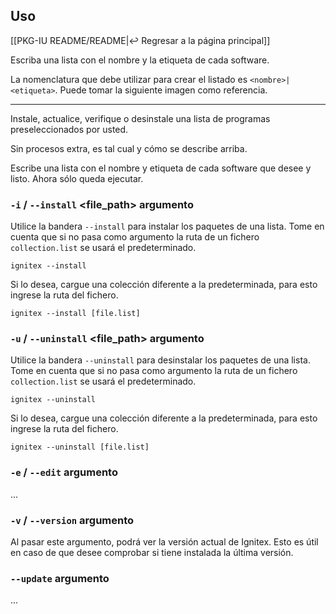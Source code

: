 ## Uso

[[PKG-IU README/README|↩️ Regresar a la página principal]]

Escriba una lista con el nombre y la etiqueta de cada software.

La nomenclatura que debe utilizar para crear el listado es `<nombre>|<etiqueta>`.
Puede tomar la siguiente imagen como referencia.

---

Instale, actualice, verifique o desinstale una lista de programas preseleccionados por usted.

Sin procesos extra, es tal cual y cómo se describe arriba.

Escribe una lista con el nombre y etiqueta de cada software que desee y listo. Ahora sólo queda ejecutar.

### `-i` / `--install` <file_path> argumento

Utilice la bandera `--install` para instalar los paquetes de una lista. Tome en cuenta que si no pasa como argumento la ruta de un fichero `collection.list` se usará el predeterminado.

`ignitex --install`

Si lo desea, cargue una colección diferente a la predeterminada, para esto ingrese la ruta del fichero.

`ignitex --install [file.list]`

### `-u` / `--uninstall` <file_path> argumento

Utilice la bandera `--uninstall` para desinstalar los paquetes de una lista. Tome en cuenta que si no pasa como argumento la ruta de un fichero `collection.list` se usará el predeterminado.

`ignitex --uninstall`

Si lo desea, cargue una colección diferente a la predeterminada, para esto ingrese la ruta del fichero.

`ignitex --uninstall [file.list]`

### `-e` / `--edit` argumento

...

### `-v` / `--version` argumento

Al pasar este argumento, podrá ver la versión actual de Ignitex. Esto es útil en caso de que desee comprobar si tiene instalada la última versión.

### `--update` argumento

...
